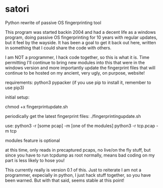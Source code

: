 # satori
Python rewrite of passive OS fingerprinting tool

This program was started backin 2004 and had a decent life as a windows program, doing passive OS fingerprinting for 10 years with regular updates, but it feel by the wayside.  It has been a goal to get it back out here, written in something that I could share the code with others.  

I am NOT a programmer, I hack code together, so this is what it is.  Time permitting I'll continue to bring new modules into this that were in the windows version and more importantly update the fingerprint files that will continue to be hosted on my ancient, very ugly, on purpose, website!

requirements:
python3
pypacker  (if you use pip to install it, remember to use pip3)

initial setup:

chmod +x fingerprintupdate.sh

periodically get the latest fingerprint files:
./fingerprintingupdate.sh

use:
python3 -r [some pcap] -m [one of the modules]
python3 -r tcp.pcap -m tcp

modules feature is optional

at this time, only reads in precaptured pcaps, no live/on the fly stuff, but since you have to run tcpdump as root normally, means bad coding on my part is less likely to hose you!

This currently really is version 0.1 of this.  Just to reiterate I am not a programmer, expecially in python, I just hack stuff together, so you have been warned.  But with that said, seems stable at this point!
